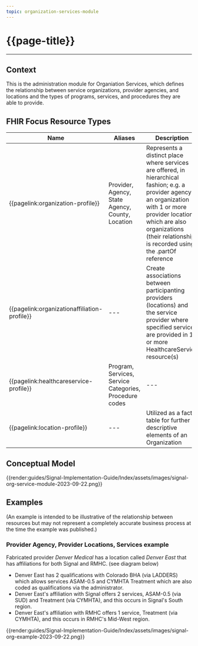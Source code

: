 ```yaml
---
topic: organization-services-module
---
```


# {{page-title}}

---

## Context
This is the administration module for Organiation Services, which defines the relationship between service organizations, provider agencies, and locations and the types of programs, services, and procedures they are able to provide.

## FHIR Focus Resource Types

| Name                      | Aliases                                   | Description |
| --- | --- | --- |
| {{pagelink:organization-profile}} | Provider, Agency, State Agency, County, Location        | Represents a distinct place where services are offered, in hierarchical fashion; e.g. a provider agency is an organization with 1 or more provider locations which are also organizations (their relationship is recorded using the .partOf reference |
| {{pagelink:organizationaffiliation-profile}}  | --- | Create associations between participanting providers (locations) and the service provider where specified services are provided in 1 or more HealthcareService resource(s) |
| {{pagelink:healthcareservice-profile}}   | Program, Services, Service Categories, Procedure codes | --- |
| {{pagelink:location-profile}}                 | --- | Utilized as a fact table for further descriptive elements of an Organization |


## Conceptual Model

{{render:guides/Signal-Implementation-Guide/Index/assets/images/signal-org-service-module-2023-09-22.png}}

## Examples
(An example is intended to be illustrative of the relationship between resources but may not represent a completely accurate business process at the time the example was published.)

### Provider Agency, Provider Locations, Services example

Fabricated provider *Denver Medical* has a location called *Denver East* that has affiliations for both Signal and RMHC.  (see diagram below)
- Denver East has 2 qualifications with Colorado BHA (via LADDERS) which allows services ASAM-0.5 and CYMHTA Treatment which are also coded as qualifications via the administrator.
- Denver East's affiliation with Signal offers 2 services, ASAM-0.5 (via SUD) and Treatment (via CYMHTA), and this occurs in Signal's South region.
- Denver East's affiliation with RMHC offers 1 service, Treatment (via CYMHTA), and this occurs in RMHC's Mid-West region.


{{render:guides/Signal-Implementation-Guide/Index/assets/images/signal-org-example-2023-09-22.png}}
